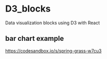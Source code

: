 # D3_blocks
Data visualization blocks using D3 with React

## bar chart example
https://codesandbox.io/s/spring-grass-w7cu3
